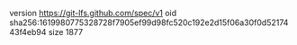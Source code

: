 version https://git-lfs.github.com/spec/v1
oid sha256:1619980775328728f7905ef99d98fc520c192e2d15f06a30f0d5217443f4eb94
size 1877
